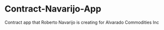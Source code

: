 # Contract-Navarijo-App
Contract app that Roberto Navarijo is creating for Alvarado Commodities Inc
